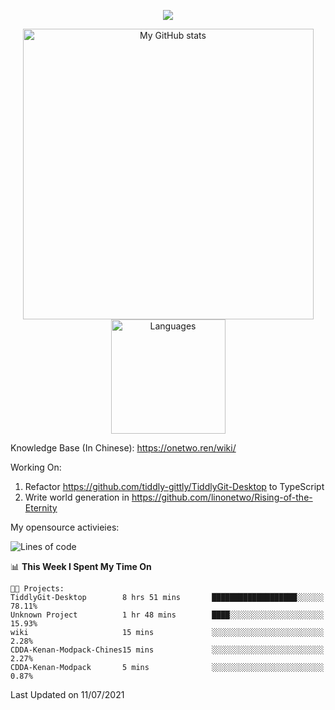<a href="https://github.com/linonetwo">
    <p align="center">
        <img src="https://github-profile-trophy.vercel.app/?username=linonetwo&column=7&theme=onedark"/>
    </p>
</a>
<a align="center" href="https://github.com/linonetwo">
  <p align="center">
    <img src="https://github-readme-stats.vercel.app/api?username=linonetwo&show_icons=true&count_private=true" alt="My GitHub stats" width="465"/>
    <img src="https://github-readme-stats.vercel.app/api/top-langs/?username=linonetwo&layout=compact&langs_count=10" alt="Languages" height="183">
  </p>
</a>

Knowledge Base (In Chinese): https://onetwo.ren/wiki/

Working On: 

1. Refactor https://github.com/tiddly-gittly/TiddlyGit-Desktop to TypeScript
1. Write world generation in https://github.com/linonetwo/Rising-of-the-Eternity

My opensource activieies:

<!--START_SECTION:waka-->
![Lines of code](https://img.shields.io/badge/From%20Hello%20World%20I%27ve%20Written-2.5%20million%20lines%20of%20code-blue)

📊 **This Week I Spent My Time On** 

```text
🐱‍💻 Projects: 
TiddlyGit-Desktop        8 hrs 51 mins       ███████████████████░░░░░░   78.11% 
Unknown Project          1 hr 48 mins        ████░░░░░░░░░░░░░░░░░░░░░   15.93% 
wiki                     15 mins             ░░░░░░░░░░░░░░░░░░░░░░░░░   2.28% 
CDDA-Kenan-Modpack-Chines15 mins             ░░░░░░░░░░░░░░░░░░░░░░░░░   2.27% 
CDDA-Kenan-Modpack       5 mins              ░░░░░░░░░░░░░░░░░░░░░░░░░   0.87%

```


 Last Updated on 11/07/2021
<!--END_SECTION:waka-->
